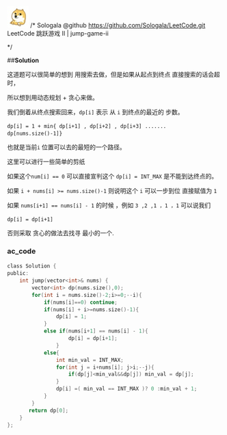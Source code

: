 ![](https://github.com/Sologala/SomeThings/blob/master/face.jpg?raw=true)
/*
    Sologala   @github    https://github.com/Sologala/LeetCode.git
    LeetCode   跳跃游戏 II
   |     jump-game-ii

*/



\##**Solution**

这道题可以很简单的想到 用搜索去做，但是如果从起点到终点 直接搜索的话会超时，

所以想到用动态规划 + 贪心来做。

我们倒着从终点搜索回来，`dp[i]` 表示 从 `i` 到终点的最近的 步数。

`dp[i] = 1 + min{ dp[i+1] , dp[i+2] , dp[i+3] ....... dp[nums.size()-1]}`

也就是当前`i` 位置可以去的最短的一个路径。

这里可以进行一些简单的剪纸

如果这个`num[i] == 0` 可以直接宣判这个 `dp[i] = INT_MAX` 是不能到达终点的。

如果 `i + nums[i] >= nums.size()-1` 则说明这个 `i` 可以一步到位 直接赋值为 `1`

如果 `nums[i+1] == nums[i] - 1` 的时候 ，例如 `3 ,2 ,1 ，1 ，1` 可以说我们

`dp[i] = dp[i+1]`

否则采取 贪心的做法去找寻 最小的一个.

### **ac_code**
```c
class Solution {
public:
    int jump(vector<int>& nums) {
        vector<int> dp(nums.size(),0);
        for(int i = nums.size()-2;i>=0;--i){
            if(nums[i]==0) continue;
            if(nums[i] + i>=nums.size()-1){
                dp[i] = 1;
            }
            else if(nums[i+1] == nums[i] - 1){
                    dp[i] = dp[i+1];
                }
            else{
                int min_val = INT_MAX;
                for(int j = i+nums[i]; j>i;--j){
                    if(dp[j]<min_val&&dp[j]) min_val = dp[j];
                }
                dp[i] =( min_val == INT_MAX )? 0 :min_val + 1;
            }
        }
       return dp[0];
    }
};
```
